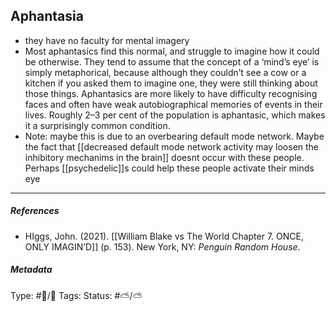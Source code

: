 ## Aphantasia  # 

- they have no faculty for mental imagery
- Most aphantasics find this normal, and struggle to imagine how it could be otherwise. They tend to assume that the concept of a ‘mind’s eye’ is simply metaphorical, because although they couldn’t see a cow or a kitchen if you asked them to imagine one, they were still thinking about those things. Aphantasics are more likely to have difficulty recognising faces and often have weak autobiographical memories of events in their lives. Roughly 2–3 per cent of the population is aphantasic, which makes it a surprisingly common condition.
- Note: maybe this is due to an overbearing default mode network. Maybe the fact that [[decreased default mode network activity may loosen the inhibitory mechanims in the brain]] doesnt occur with these people. Perhaps [[psychedelic]]s could help these people activate their minds eye

___

##### References

- HIggs, John. (2021). [[William Blake vs The World Chapter 7. ONCE, ONLY IMAGIN’D]] (p. 153). New York, NY: _Penguin Random House_.

##### Metadata

Type: #🔵/🔵 
Tags:
Status: #⛅️/⛅️